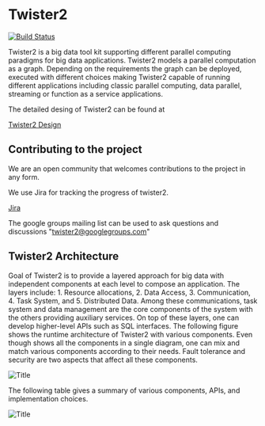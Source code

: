 # Twister2

[![Build Status](https://travis-ci.org/DSC-SPIDAL/twister2.svg?branch=master)](https://travis-ci.org/DSC-SPIDAL/twister2)

Twister2 is a big data tool kit supporting different parallel computing paradigms for big data applications. Twister2 models a parallel computation as a graph. Depending on the requirements the graph can be deployed, executed with different choices making Twister2 capable of running different applications including classic parallel computing, data parallel, streaming or function as a service applications.

The detailed desing of Twister2 can be found at

[Twister2 Design](http://dsc.soic.indiana.edu/publications/twister2_design_big_data_toolkit.pdf)

## Contributing to the project

We are an open community that welcomes contributions to the project in any form.

We use Jira for tracking the progress of twister2.

[Jira](https://twister2.atlassian.net)

The google groups mailing list can be used to ask questions and discussions "twister2@googlegroups.com"

## Twister2 Architecture

Goal of Twister2 is to provide a layered approach for big data with independent components at each level to compose an application. The layers include: 1. Resource allocations, 2. Data Access, 3. Communication, 4. Task System, and 5. Distributed Data. Among these communications, task system and data management are the core components of the system with the others providing auxiliary services. On top of these layers, one can develop higher-level APIs such as SQL interfaces. The following figure shows the runtime architecture of Twister2 with various components. Even though shows all the components in a single diagram, one can mix and match various components according to their needs. Fault tolerance and security are two aspects that affect all these components.

![Title](https://github.com/chathurawidanage/twister2/tree/d4437c155d702e3889764e446a7541d8bde193e2/docs/docs/documents/img/tws_architecture.png?raw=true)

The following table gives a summary of various components, APIs, and implementation choices.

![Title](https://github.com/chathurawidanage/twister2/tree/d4437c155d702e3889764e446a7541d8bde193e2/docs/docs/documents/img/twister2_architecture.png?raw=true)

